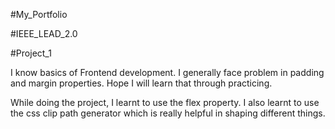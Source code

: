 #My_Portfolio

#IEEE_LEAD_2.0

#Project_1

I know basics of Frontend development. I generally face problem in padding and margin properties. Hope I will learn that through practicing.

While doing the project,
 I learnt to use the flex property. 
 I also learnt to use the css clip path generator which is really helpful in shaping different things.

